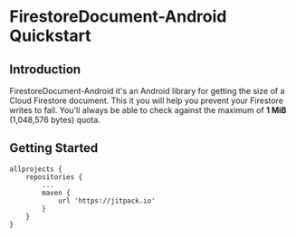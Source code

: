 # FirestoreDocument-Android Quickstart

## Introduction

FirestoreDocument-Android it's an Android library for getting the size of a Cloud Firestore document. This it you will help you prevent your Firestore writes to fail. You'll always be able to check against the maximum of **1 MiB** (1,048,576 bytes) quota.

## Getting Started

    allprojects {
        repositories {
            ...
            maven {
                url 'https://jitpack.io'
            }
        }
    }
